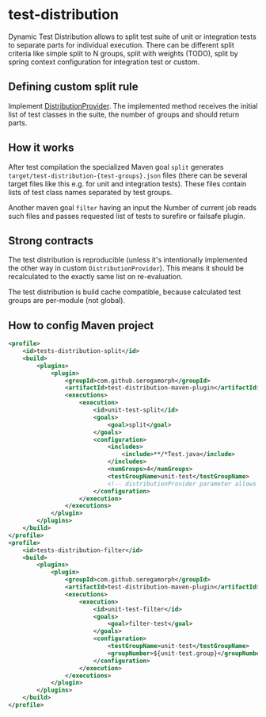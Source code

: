# test-distribution
Dynamic Test Distribution allows to split test suite of unit or integration tests to separate parts for individual
execution. There can be different split criteria like simple split to N groups, split with weights (TODO),
split by spring context configuration for integration test or custom.

## Defining custom split rule
Implement [DistributionProvider](test-distribution-provider/src/main/java/com/github/seregamorph/testdistribution/DistributionProvider.java).
The implemented method receives the initial list of test classes in the suite, the number of groups and should return parts.

## How it works
After test compilation the specialized Maven goal `split` generates `target/test-distribution-{test-groups}.json` files (there can be
several target files like this e.g. for unit and integration tests). These files contain lists of test class names separated
by test groups.

Another maven goal `filter` having an input the Number of current job reads such files and passes requested list of tests to surefire
or failsafe plugin.

## Strong contracts
The test distribution is reproducible (unless it's intentionally implemented the other way in custom `DistributionProvider`).
This means it should be recalculated to the exactly same list on re-evaluation.

The test distribution is build cache compatible, because calculated test groups are per-module (not global).

## How to config Maven project
```xml
<profile>
    <id>tests-distribution-split</id>
    <build>
        <plugins>
            <plugin>
                <groupId>com.github.seregamorph</groupId>
                <artifactId>test-distribution-maven-plugin</artifactId>
                <executions>
                    <execution>
                        <id>unit-test-split</id>
                        <goals>
                            <goal>split</goal>
                        </goals>
                        <configuration>
                            <includes>
                                <include>**/*Test.java</include>
                            </includes>
                            <numGroups>4</numGroups>
                            <testGroupName>unit-test</testGroupName>
                            <!-- distributionProvider parameter allows to specify the custom Provider -->
                        </configuration>
                    </execution>
                </executions>
            </plugin>
        </plugins>
    </build>
</profile>
<profile>
    <id>tests-distribution-filter</id>
    <build>
        <plugins>
            <plugin>
                <groupId>com.github.seregamorph</groupId>
                <artifactId>test-distribution-maven-plugin</artifactId>
                <executions>
                    <execution>
                        <id>unit-test-filter</id>
                        <goals>
                            <goal>filter-test</goal>
                        </goals>
                        <configuration>
                            <testGroupName>unit-test</testGroupName>
                            <groupNumber>${unit-test.group}</groupNumber>
                        </configuration>
                    </execution>
                </executions>
            </plugin>
        </plugins>
    </build>
</profile>
```

